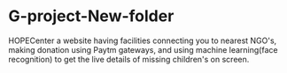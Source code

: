 # G-project-New-folder
HOPECenter a website having facilities connecting you to nearest NGO's, making donation using Paytm gateways, and using machine learning(face recognition) to get the live details of missing children's on screen.
